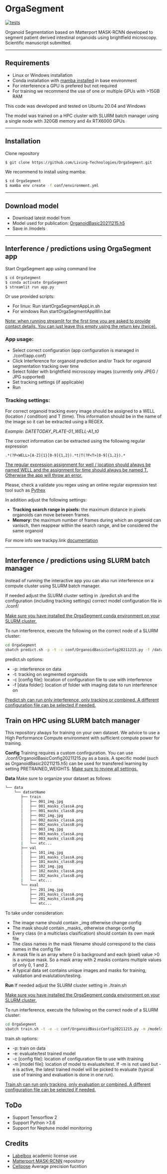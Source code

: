 # OrgaSegment
[![tests](https://github.com/Living-Technologies/OrgaSegment/actions/workflows/test.yml/badge.svg?branch=master)](https://github.com/Living-Technologies/OrgaSegment/actions)

Organoid Segmentation based on Matterport MASK-RCNN developed to segment patient derived intestinal organoids using brightfield microscopy.
Scientific manuscript submitted.  

---
## Requirements

* Linux or Windows installation
* Conda installation with [mamba installed](https://mamba.readthedocs.io/en/latest/installation.html) in base environment
* For interference a GPU is prefered but not required
* For training we recommend the use of one or multiple GPUs with >15GB RAM

This code was developed and tested on Ubuntu 20.04 and Windows

The model was trained on a HPC cluster with SLURM batch manager using a single node with 320GB memory and 4x RTX6000 GPUs

---
## Installation

Clone repository
```sh
$ git clone https://github.com/Living-Technologies/OrgaSegment.git
```

We recommend to install using mamba:
```sh
$ cd OrgaSegment
$ mamba env create -f conf/environment.yml
```

---
## Download model

* Download latest model from
* Model used for publication: [OrganoidBasic20211215.h5](https://github.com/Living-Technologies/OrgaSegment/raw/5bd6a5c45c02830f908a8bc187e3631a304d1b6c/models/OrganoidBasic20211215.h5)
* Save in /models

---
## Interference / predictions using OrgaSegment app

Start OrgaSegment app using command line
```sh
$ cd OrgaSegment
$ conda activate OrgaSegment
$ streamlit run app.py
```
Or use provided scripts:
* For linux: Run startOrgaSegmentAppLin.sh
* For windows Run startOrgaSegmentAppWin.bat

<u>Note: when running streamlit for the first time you are asked to provide contact details. You can just leave this empty using the return key (twice).</u>

### **App usage:**
* Select correct configuration (app configuration is managed in ./conf/app.conf)
* Click Interference for organoid prediction and/or Track for organoid segmentation tracking over time
* Select folder with brightfield microscopy images (currently only JPEG / JPG supported)
* Set tracking settings (if applicable)
* Run

### **Tracking settings:**
For correct organoid tracking every image should be assigned to a WELL (location / condition) and T (time). This information should be in the name of the image so it can be extracted using a REGEX.

*Example: DATETODAY_PLATE-01_WELL-A1_t0*

The correct information can be extracted using the following regular expression
```REGEX
.*(?P<WELL>[A-Z]{1}[0-9]{1,2}).*t|T(?P<T>[0-9]{1,2}).*
```
<u>The regular expression assignment for well / location should always be named WELL and the assignment for time should always be named T. Otherwise the app will throw an error.
</u>

Please, check a validate you regex using an online regular expression test tool such as [Pythex](https://pythex.org/)

In addition adjust the following settings:
* **Tracking search range in pixels:** the maximum distance in pixels organoids can move between frames
* **Memory:** the maximum number of frames during which an organoid can vanisch, then reappear within the search range, and be considered the same organoid

For more info see trackpy.link [documentation](http://soft-matter.github.io/trackpy/v0.6.1/generated/trackpy.link.html) 

---
## Interference / predictions using SLURM batch manager
Instead of running the interactive app you can also run interference on a compute cluster using SLURM batch manager.

If needed adjust the SLURM cluster setting in ./predict.sh and the configuration (including tracking settings) correct model configuration file in ./conf/

<u>Make sure you have installed the OrgaSegment conda environment on your SLURM cluster.</u>

To run interference, execute the following on the correct node of a SLURM cluster:
```sh
cd OrgaSegment
sbatch predict.sh -p -t -c conf/OrganoidBasicConfig20211215.py -f /data/folder/images/
```
predict.sh options:
* -p: interference on data
* -t: tracking on segmented organoids
* -c [config file]: location of configuration file to use with interference
* -f [data folder]: location of folder with imaging data to run interference on 

<u>Predict.sh can run only interference, only tracking or combined. A different configuration file can be selected if needed. 
</u>

## Train on HPC using SLURM batch manager
This repository always for training on your own dataset. We advice to use a High Performance Compute environment with sufficient compute power for training.

**Config**
Training requires a custom confirguration. You can use ./conf/OrganoidBasicConfig20211215.py as a basis.
A specific model (such as OrganoidBasic20211215.h5) can be used for transfered learning by setting PRETRAINED_WEIGHTS. 
<u>Make sure to review all settings.</u>

**Data**
Make sure to organize your dataset as follows:
```bash
└── data
    └── datsetName
       ├── train
       │   ├── 001_img.jpg
       │   ├── 001_masks_classA.png
       │   ├── 001_masks_classB.png
       │   ├── 002_img.jpg
       │   ├── 002_masks_classA.png
       │   ├── 002_masks_classB.png
       │   ├── 003_img.jpg
       │   ├── 003_masks_classA.png
       │   ├── 003_masks_classB.png
       |   └── etc...
       ├── val
       │   ├── 101_img.jpg
       │   ├── 101_masks_classA.png
       │   ├── 101_masks_classB.png
       │   ├── 102_img.jpg
       │   ├── 102_masks_classA.png
       │   ├── 102_masks_classB.png
       |   └── etc...
       └── eval
           ├── 201_img.jpg
           ├── 201_masks_classA.png
           ├── 201_masks_classB.png
           └── etc...
```
To take under consideration:
* The image name should contain _img otherwise change config
* The mask should contain \_masks\_ otherwise change config
* Every class (in a multiclass clasification) should contain its own mask file
* The class names in the mask filename should correspond to the class names in the config file
* A mask file is an array where 0 is background and each (pixel) value >0 is a unique mask. So a mask array with 2 masks contains multiple values of only 0, 1 and 2.
* A typical data set contains unique images and masks for training, validation and evalutation/testing.

**Run**
If needed adjust the SLURM cluster setting in ./train.sh

<u>Make sure you have installed the OrgaSegment conda environment on your SLURM cluster.</u>

To run interference, execute the following on the correct node of a SLURM cluster:
```sh
cd OrgaSegment
sbatch train.sh -t -e -c conf/OrganoidBasicConfig20211215.py -m /models/ABC.h5
```
train.sh options:
* -p: train on data
* -e: evaluate/test trained model 
* -c [config file]: location of configuration file to use with itraining
* -m [model file]: location of model to evaluate/test. If -m is not used but -e is active, the latest trained model will be picked to evaluate (typical use of training and evaluation is done in one run).

<u>Train.sh can run only tracking, only evaluation or combined. A different configuration file can be selected if needed. 
</u>

## ToDo
* Support Tensorflow 2
* Support Python >3.6
* Support for Neptune model monitoring

## Credits
* [Labelbox](https://labelbox.com/) academic license use
* [Matterport MASK-RCNN](https://github.com/matterport/Mask_RCNN) repository
* [Cellpose](https://github.com/MouseLand/cellpose) Average precision fucntion 